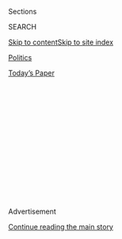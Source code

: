 <div id="app">

<div>

<div>

<div>

<div class="NYTAppHideMasthead css-1q2w90k e1suatyy0">

<div class="section css-ui9rw0 e1suatyy2">

<div class="css-eph4ug er09x8g0">

<div class="css-6n7j50">

</div>

<span class="css-1dv1kvn">Sections</span>

<div class="css-10488qs">

<span class="css-1dv1kvn">SEARCH</span>

</div>

[Skip to content](#site-content)[Skip to site
index](#site-index)

</div>

<div id="masthead-section-label" class="css-1wr3we4 eaxe0e00">

[Politics](https://www.nytimes.com/section/politics)

</div>

<div class="css-10698na e1huz5gh0">

</div>

</div>

<div id="masthead-bar-one" class="section hasLinks css-15hmgas e1csuq9d3">

<div class="css-uqyvli e1csuq9d0">

</div>

<div class="css-1uqjmks e1csuq9d1">

</div>

<div class="css-9e9ivx">

[](https://myaccount.nytimes.com/auth/login?response_type=cookie&client_id=vi)

</div>

<div class="css-1bvtpon e1csuq9d2">

[Today’s
Paper](https://www.nytimes.com/section/todayspaper)

</div>

</div>

</div>

</div>

<div data-aria-hidden="false">

<div id="site-content" data-role="main">

<div>

<div class="css-1aor85t" style="opacity:0.000000001;z-index:-1;visibility:hidden">

<div class="css-1hqnpie">

<div class="css-epjblv">

<span class="css-17xtcya">[Politics](/section/politics)</span><span class="css-x15j1o">|</span><span class="css-fwqvlz">Tom
Price, Obamacare Critic, Is Trump’s Choice for Health
Secretary</span>

</div>

<div class="css-k008qs">

<div class="css-1iwv8en">

<span class="css-18z7m18"></span>

<div>

</div>

</div>

<span class="css-1n6z4y">https://nyti.ms/2gd2URA</span>

<div class="css-1705lsu">

<div class="css-4xjgmj">

<div class="css-4skfbu" data-role="toolbar" data-aria-label="Social Media Share buttons, Save button, and Comments Panel with current comment count" data-testid="share-tools">

  - 
  - 
  - 
  - 
    
    <div class="css-6n7j50">
    
    </div>

  - 

</div>

</div>

</div>

</div>

</div>

</div>

<div class="css-13pd83m">

</div>

<div id="top-wrapper" class="css-1sy8kpn">

<div id="top-slug" class="css-l9onyx">

Advertisement

</div>

[Continue reading the main
story](#after-top)

<div class="ad top-wrapper" style="text-align:center;height:100%;display:block;min-height:250px">

<div id="top" class="place-ad" data-position="top" data-size-key="top">

</div>

</div>

<div id="after-top">

</div>

</div>

<div id="sponsor-wrapper" class="css-1hyfx7x">

<div id="sponsor-slug" class="css-19vbshk">

Supported by

</div>

[Continue reading the main
story](#after-sponsor)

<div id="sponsor" class="ad sponsor-wrapper" style="text-align:center;height:100%;display:block">

</div>

<div id="after-sponsor">

</div>

</div>

<div class="css-1vkm6nb ehdk2mb0">

# Tom Price, Obamacare Critic, Is Trump’s Choice for Health Secretary

</div>

<div class="css-79elbk" data-testid="photoviewer-wrapper">

<div class="css-z3e15g" data-testid="photoviewer-wrapper-hidden">

</div>

<div class="css-1a48zt4 ehw59r15" data-testid="photoviewer-children">

![<span class="css-16f3y1r e13ogyst0" data-aria-hidden="true">Representative
Tom Price last week at Trump Tower in Manhattan. As secretary of health
and human services, Mr. Price would be responsible for a department with
an annual budget of more than $1
trillion.</span><span class="css-cnj6d5 e1z0qqy90" itemprop="copyrightHolder"><span class="css-1ly73wi e1tej78p0">Credit...</span><span><span>Hilary
Swift for The New York
Times</span></span></span>](https://static01.nyt.com/images/2016/11/29/us/29price/29price-articleInline.jpg?quality=75&auto=webp&disable=upscale)

</div>

</div>

<div class="css-xt80pu e12qa4dv0">

<div class="css-18e8msd">

<div class="css-vp77d3 epjyd6m0">

<div class="css-1baulvz">

By [<span class="css-1baulvz last-byline" itemprop="name">Robert
Pear</span>](https://www.nytimes.com/by/robert-pear)

</div>

</div>

  - Nov. 28,
    2016

  - 
    
    <div class="css-4xjgmj">
    
    <div class="css-d8bdto" data-role="toolbar" data-aria-label="Social Media Share buttons, Save button, and Comments Panel with current comment count" data-testid="share-tools">
    
      - 
      - 
      - 
      - 
        
        <div class="css-6n7j50">
        
        </div>
    
      - 
    
    </div>
    
    </div>

</div>

</div>

<div class="section meteredContent css-1r7ky0e" name="articleBody" itemprop="articleBody">

<div class="css-1fanzo5 StoryBodyCompanionColumn">

<div class="css-53u6y8">

WASHINGTON — If President-elect Donald J. Trump wanted a cabinet
secretary who could help him dismantle and replace President Obama’s
health care law, he could not have found anyone more prepared than
Representative Tom Price, who has been studying how to accomplish that
goal for more than six years.

Mr. Price, an orthopedic surgeon who represents many of the northern
suburbs of Atlanta, speaks with the self-assurance of a doctor about to
perform another joint-replacement procedure. He knows the task and will
proceed with brisk efficiency.

Mr. Trump has picked Mr. Price, a six-term Republican congressman, to be
secretary of health and human services, Mr. Trump’s transition team
announced Tuesday morning.

Also on Monday, Mr. Trump [met with David H.
Petraeus](http://www.nytimes.com/2016/11/28/us/politics/donald-trump-transition-david-petraeus.html "Times article."),
the highly decorated but scandal-scarred former military commander, who
has emerged as a new contender for secretary of state.

</div>

</div>

<div class="css-1fanzo5 StoryBodyCompanionColumn">

<div class="css-53u6y8">

While some Republicans have attacked the Affordable Care Act without
proposing an alternative, Mr. Price has introduced bills offering a
detailed, comprehensive replacement plan in every Congress since 2009,
when Democrats started work on the legislation. Many of his ideas are
included in the “Better Way” agenda issued several months ago by House
Republicans.

In debate on the Affordable Care Act in 2009, Mr. Price railed against
“a stifling and oppressive federal government,” a theme that pervades
his politics. His most frequent objection to the law is that it
interferes with the ability of patients and doctors to make medical
decisions — a concern he will surely take with him if he wins Senate
confirmation.

“The practicing physician and the patient could not have a better friend
in that office than Tom Price,” said Representative Michael C. Burgess,
Republican of Texas, who is also a physician.

Mr. Price, the chairman of the House Budget Committee, said he felt
events had borne out his warnings about the health law.

“Congressional Democrats and the Obama administration blatantly ignored
the voices of the American people and rammed through a hyperpartisan
piece of legislation that will have a disastrous effect on our nation’s
health care system,” Mr. Price said shortly after Mr. Obama signed the
bill in 2010.

</div>

</div>

<div class="css-1fanzo5 StoryBodyCompanionColumn">

<div class="css-53u6y8">

Now, he says: “Premiums have gone up, not down. Many Americans lost the
health coverage they were told time and time again by the president that
they could keep. Choices are
fewer.”

</div>

</div>

<div class="css-1sngw6j">

[](https://www.nytimes.com/interactive/2016/us/politics/donald-trump-administration.html)

<div class="css-1eoytci">

![](https://static01.nyt.com/images/2016/11/11/us/politics/donald-trump-administration-1478905372015/donald-trump-administration-1478905372015-square640.jpg)

</div>

<div class="css-1rha1bf">

## Donald Trump’s Cabinet Is Complete. Here’s the Full List.

A list of appointees and nominees for top posts in the new
administration.

</div>

</div>

<div class="css-1fanzo5 StoryBodyCompanionColumn">

<div class="css-53u6y8">

The legislation Mr. Price has proposed, the Empowering Patients First
Act, would repeal the Affordable Care Act and offer age-adjusted tax
credits for the purchase of individual and family health insurance
policies.

The bill would create incentives for people to contribute to health
savings accounts; offer grants to states to subsidize insurance for
“high-risk populations”; allow insurers licensed in one state to sell
policies to residents of others; and authorize business and professional
groups to provide coverage to members through “association health
plans.”

As secretary, Mr. Price would be responsible for a department with an
annual budget of more than $1 trillion, health programs that insure more
than 100 million Americans, and agencies that regulate food and drugs
and sponsor much of the nation’s biomedical research.

Democrats criticized the selection of Mr. Price.

“Congressman Price has proven to be far out of the mainstream of what
Americans want when it comes to Medicare, the Affordable Care Act and
Planned Parenthood,” said Senator Chuck Schumer of New York, who is in
line to be the Senate Democratic leader in the new Congress. “Thanks to
those three programs, millions of American seniors, families, people
with disabilities and women have access to quality, affordable health
care. Nominating Congressman Price to be the H.H.S. secretary is akin to
asking the fox to guard the henhouse.”

From his days as a Georgia state senator, Mr. Price, now 62, has been a
voice for doctors, often aligned with the positions of the American
Medical Association and the Medical Association of Georgia.

</div>

</div>

<div class="css-1fanzo5 StoryBodyCompanionColumn">

<div class="css-53u6y8">

He has introduced legislation that would make it easier for doctors to
defend themselves against medical malpractice lawsuits and to enter into
private contracts with Medicare beneficiaries. Under such contracts,
doctors can, in effect, opt out of Medicare and charge more than the
amounts normally allowed by the program’s rules.

He also supported legislation to bar federal funds for Planned
Parenthood, saying some of its clinics had been involved in what he
called “barbaric” abortion practices.

Cecile Richards, the president of the Planned Parenthood Federation of
America, said that Mr. Price “poses a grave threat to women’s health”
and that as health secretary he “could take women back decades.” If he
had his way, she said, “millions of women could be cut off from Planned
Parenthood’s preventive health services,” could lose access to free
birth control under the Affordable Care Act and could again be charged
more than men for the same health insurance.

Mr. Price’s intimate knowledge of Medicare could serve him well. The
secretary of health and human services sets Medicare payment policies
for doctors, updates the physician fee schedule each year and issues
rules that can have a huge influence on the practice of medicine. The
government is carrying out a law that changes how doctors are paid under
Medicare, and Medicare often serves as a model for private insurers.

On the other hand, as secretary, Mr. Price would need a broader
perspective. He would have to consider not only the interests of
doctors, but also the needs of Medicare beneficiaries, Medicaid patients
and taxpayers who finance those programs.

Mr. Price is a strong conservative who invariably excites the audience
at the annual Conservative Political Action Conference. His website
lists him as a member of the Tea Party Caucus. His district includes
territory once represented by Newt Gingrich, a former speaker of the
House. But Mr. Price is no bomb thrower. He works within the system and
has led two groups that promote conservative policies in the
House.

</div>

</div>

<div class="css-1sngw6j">

[](https://www.nytimes.com/interactive/2016/11/11/us/politics/what-trump-wants-to-change.html)

<div class="css-1eoytci">

![](https://static01.nyt.com/images/2016/11/11/us/politics/what-trump-wants-to-change-1479009739985/what-trump-wants-to-change-1479009739985-largeHorizontalJumbo.png)

</div>

<div class="css-1rha1bf">

## 20 Things Donald Trump Said He Wanted to Get Rid of as President

Some of the parts of the government that Mr. Trump promised to dismantle
if he was elected.

</div>

</div>

<div class="css-1fanzo5 StoryBodyCompanionColumn">

<div class="css-53u6y8">

Born in Lansing, Mich., Mr. Price went to college and medical school at
the University of Michigan, did his residency at Emory University in
Atlanta and was medical director of the orthopedic clinic at Grady
Memorial Hospital in Atlanta.

</div>

</div>

<div class="css-1fanzo5 StoryBodyCompanionColumn">

<div class="css-53u6y8">

He says he got into politics because he found that officials in
Washington and Atlanta who had no medical training were making decisions
that affected his ability to take care of patients.

Speaking at a political conference in early 2010, Mr. Price said he was
proud to join fellow conservatives in an effort to beat back a “vile
liberal agenda.”

In a similar vein, he complained this year that Obama administration
officials were trying to “commandeer clinical decision-making” by
forcing doctors to participate in experiments that test new ways of
paying for prescription drugs, hip and knee replacement operations, and
heart surgery for Medicare patients.

As secretary of health and human services, Mr. Price could carry out the
advice he has given Mr. Obama: “Stop these mandatory demonstration
projects.”

Mr. Price is also an outspoken opponent of abortion and has consistently
received ratings of 100 percent from the National Right to Life
Committee and scores of zero from the Planned Parenthood Federation of
America.

Gay rights groups have also been critical of Mr. Price. Sarah Kate
Ellis, the president and chief executive of GLAAD, formerly known as the
Gay and Lesbian Alliance Against Defamation, said Mr. Price was
“completely unfit” to be health secretary.

</div>

</div>

<div class="css-1fanzo5 StoryBodyCompanionColumn">

<div class="css-53u6y8">

When the Supreme Court ruled last year that the Constitution guarantees
a right to same-sex marriage, Mr. Price said it was “not only a sad day
for marriage, but a further judicial destruction of our entire system of
checks and balances.”

Also on Tuesday, Mr. Trump said that he had chosen Seema Verma, a health
policy expert in Indiana, to be administrator of the Centers for
Medicare and Medicaid Services. Working in state government and then as
president of a consulting company, she helped Indiana expand Medicaid
eligibility under the Affordable Care Act, with conservative policies
that emphasized “personal responsibility.”

Ms. Verma worked closely with Gov. Mike Pence of Indiana, the vice
president-elect, and with former Gov. Mitch Daniels, also a Republican.
She has won praise from health care providers and state legislators of
both parties. She has also provided technical assistance and advice to
Medicaid officials in other states.

Under Mr. Obama, the agency that runs Medicare and Medicaid has also led
efforts to carry out the Affordable Care Act, supervising most of the
online marketplaces where people can buy health insurance and obtain
subsidies to help cover the cost.

</div>

</div>

</div>

<div>

</div>

<div>

</div>

<div>

</div>

<div>

<div id="bottom-wrapper" class="css-1ede5it">

<div id="bottom-slug" class="css-l9onyx">

Advertisement

</div>

[Continue reading the main
story](#after-bottom)

<div id="bottom" class="ad bottom-wrapper" style="text-align:center;height:100%;display:block;min-height:90px">

</div>

<div id="after-bottom">

</div>

</div>

</div>

</div>

</div>

## Site Index

<div>

</div>

## Site Information Navigation

  - [© <span>2020</span> <span>The New York Times
    Company</span>](https://help.nytimes.com/hc/en-us/articles/115014792127-Copyright-notice)

<!-- end list -->

  - [NYTCo](https://www.nytco.com/)
  - [Contact
    Us](https://help.nytimes.com/hc/en-us/articles/115015385887-Contact-Us)
  - [Work with us](https://www.nytco.com/careers/)
  - [Advertise](https://nytmediakit.com/)
  - [T Brand Studio](http://www.tbrandstudio.com/)
  - [Your Ad
    Choices](https://www.nytimes.com/privacy/cookie-policy#how-do-i-manage-trackers)
  - [Privacy](https://www.nytimes.com/privacy)
  - [Terms of
    Service](https://help.nytimes.com/hc/en-us/articles/115014893428-Terms-of-service)
  - [Terms of
    Sale](https://help.nytimes.com/hc/en-us/articles/115014893968-Terms-of-sale)
  - [Site
    Map](https://spiderbites.nytimes.com)
  - [Help](https://help.nytimes.com/hc/en-us)
  - [Subscriptions](https://www.nytimes.com/subscription?campaignId=37WXW)

</div>

</div>

</div>

</div>
